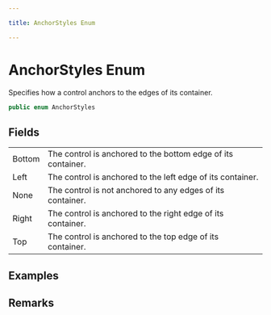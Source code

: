 ```yaml
---

title: AnchorStyles Enum

---
```


# AnchorStyles Enum

Specifies how a control anchors to the edges of its container.

```csharp
public enum AnchorStyles 
```

## Fields

<table>
<tr><td>Bottom</td><td>The control is anchored to the bottom edge of its container.</td></tr>
<tr><td>Left</td><td>The control is anchored to the left edge of its container.</td></tr>
<tr><td>None</td><td>The control is not anchored to any edges of its container.</td></tr>
<tr><td>Right</td><td>The control is anchored to the right edge of its container.</td></tr>
<tr><td>Top</td><td>The control is anchored to the top edge of its container.</td></tr>
</table>

<!-- Only change content below this line, anything above this line will be lost when regenerated. -->

## Examples

## Remarks

